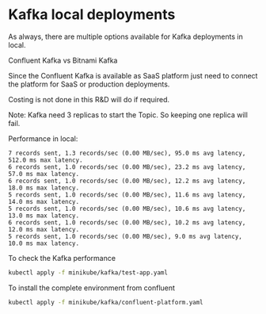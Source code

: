 # Kafka local deployments

As always, there are multiple options available for Kafka deployments in local.

Confluent Kafka vs Bitnami Kafka

Since the Confluent Kafka is available as SaaS platform just need to connect the platform for SaaS or production deployments.

Costing is not done in this R&D will do if required.

Note: Kafka need 3 replicas to start the Topic. So keeping one replica will fail.

Performance in local:

```
7 records sent, 1.3 records/sec (0.00 MB/sec), 95.0 ms avg latency, 512.0 ms max latency.
6 records sent, 1.0 records/sec (0.00 MB/sec), 23.2 ms avg latency, 57.0 ms max latency.
6 records sent, 1.0 records/sec (0.00 MB/sec), 12.2 ms avg latency, 18.0 ms max latency.
5 records sent, 1.0 records/sec (0.00 MB/sec), 11.6 ms avg latency, 14.0 ms max latency.
5 records sent, 1.0 records/sec (0.00 MB/sec), 10.6 ms avg latency, 13.0 ms max latency.
6 records sent, 1.0 records/sec (0.00 MB/sec), 10.2 ms avg latency, 12.0 ms max latency.
5 records sent, 1.0 records/sec (0.00 MB/sec), 9.0 ms avg latency, 10.0 ms max latency.
```

To check the Kafka performance

```bash
kubectl apply -f minikube/kafka/test-app.yaml
```

To install the complete environment from confluent

```bash
kubectl apply -f minikube/kafka/confluent-platform.yaml
```
